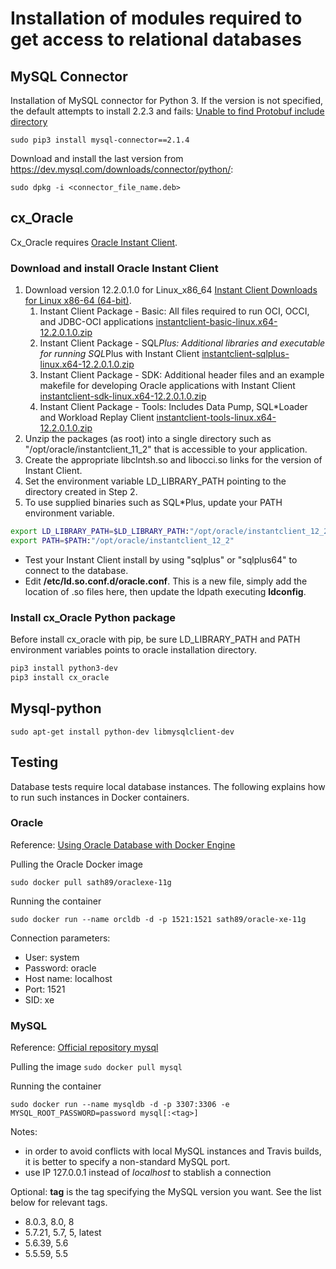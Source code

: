 # Installation of modules required to get access to relational databases

## MySQL Connector

Installation of MySQL connector for Python 3.
If the version is not specified, the default attempts to install 2.2.3 and fails: [Unable to find Protobuf include directory](http://stackoverflow.com/questions/43029672/unable-to-find-protobuf-include-directory)

```sudo pip3 install mysql-connector==2.1.4```

Download and install the last version from https://dev.mysql.com/downloads/connector/python/:

```sudo dpkg -i <connector_file_name.deb>```

## cx_Oracle

Cx_Oracle requires [Oracle Instant Client](https://www.oracle.com/technetwork/database/database-technologies/instant-client/overview/index.html).

### Download and install Oracle Instant Client

1. Download version 12.2.0.1.0 for Linux_x86_64 [Instant Client Downloads for Linux x86-64 (64-bit)](http://www.oracle.com/technetwork/topics/linuxx86-64soft-092277.html).
   1. Instant Client Package - Basic: All files required to run OCI, OCCI, and JDBC-OCI applications [instantclient-basic-linux.x64-12.2.0.1.0.zip](http://download.oracle.com/otn/linux/instantclient/122010/instantclient-basic-linux.x64-12.2.0.1.0.zip)
   2. Instant Client Package - SQL*Plus: Additional libraries and executable for running SQL*Plus with Instant Client [instantclient-sqlplus-linux.x64-12.2.0.1.0.zip](http://download.oracle.com/otn/linux/instantclient/122010/instantclient-sqlplus-linux.x64-12.2.0.1.0.zip)
   3. Instant Client Package - SDK: Additional header files and an example makefile for developing Oracle applications with Instant Client [instantclient-sdk-linux.x64-12.2.0.1.0.zip](http://download.oracle.com/otn/linux/instantclient/122010/instantclient-sdk-linux.x64-12.2.0.1.0.zip)
   4. Instant Client Package - Tools: Includes Data Pump, SQL*Loader and Workload Replay Client [instantclient-tools-linux.x64-12.2.0.1.0.zip](http://download.oracle.com/otn/linux/instantclient/122010/instantclient-tools-linux.x64-12.2.0.1.0.zip)
2. Unzip the packages (as root) into a single directory such as "/opt/oracle/instantclient_11_2" that is accessible to your application.
3. Create the appropriate libclntsh.so and libocci.so links for the version of Instant Client.
4. Set the environment variable LD_LIBRARY_PATH pointing to the directory created in Step 2.
5. To use supplied binaries such as SQL*Plus, update your PATH environment variable.

```sh
export LD_LIBRARY_PATH=$LD_LIBRARY_PATH:"/opt/oracle/instantclient_12_2"
export PATH=$PATH:"/opt/oracle/instantclient_12_2"
```

+ Test your Instant Client install by using "sqlplus" or "sqlplus64" to connect to the database.
+ Edit **/etc/ld.so.conf.d/oracle.conf**. This is a new file, simply add the location of .so files here, then update the ldpath executing **ldconfig**.

### Install cx_Oracle Python package

Before install cx_oracle with pip, be sure LD_LIBRARY_PATH and PATH environment variables points to oracle installation directory.

 ```sh
 pip3 install python3-dev
 pip3 install cx_oracle
 ```

## Mysql-python

```sudo apt-get install python-dev libmysqlclient-dev```

## Testing

Database tests require local database instances. The following explains how to run such instances in Docker containers.

### Oracle

Reference: [Using Oracle Database with Docker Engine](https://www.toadworld.com/platforms/oracle/w/wiki/11638.using-oracle-database-with-docker-engine)

Pulling the Oracle Docker image

```sudo docker pull sath89/oraclexe-11g```

Running the container

```sudo docker run --name orcldb -d -p 1521:1521 sath89/oracle-xe-11g```

Connection parameters:
+ User: system
+ Password: oracle
+ Host name: localhost
+ Port: 1521
+ SID: xe

### MySQL

Reference: [Official repository mysql](https://hub.docker.com/_/mysql/)

Pulling the image
```sudo docker pull mysql```

Running the container

```sudo docker run --name mysqldb -d -p 3307:3306 -e MYSQL_ROOT_PASSWORD=password mysql[:<tag>]```

Notes:

+ in order to avoid conflicts with local MySQL instances and Travis builds, it is better to specify a non-standard MySQL port.
+ use IP 127.0.0.1 instead of _localhost_ to stablish a connection

Optional: **tag** is the tag specifying the MySQL version you want. See the list below for relevant tags.

+ 8.0.3, 8.0, 8
+ 5.7.21, 5.7, 5, latest
+ 5.6.39, 5.6
+ 5.5.59, 5.5
